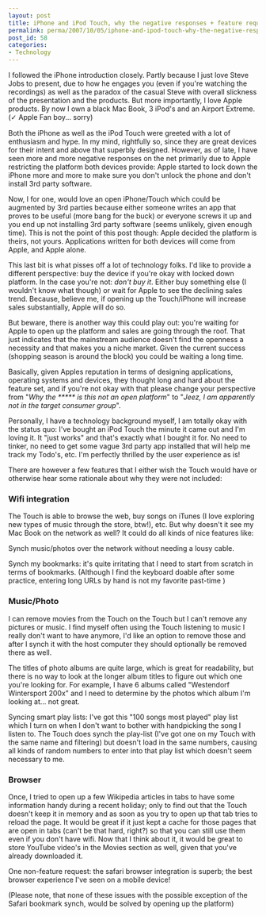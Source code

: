 ```yaml
---
layout: post
title: iPhone and iPod Touch, why the negative responses + feature requests
permalink: perma/2007/10/05/iphone-and-ipod-touch-why-the-negative-responses-feature-requests
post_id: 58
categories: 
- Technology
---
```


I followed the iPhone introduction closely. Partly because I just love Steve
Jobs to present, due to how he engages you (even if you're watching the
recordings) as well as the paradox of the casual Steve with overall slickness
of the presentation and the products. But more importantly, I love Apple
products. By now I own a black Mac Book, 3 iPod's and an Airport Extreme. (<span
style="font-family:serif;">✓</span> Apple Fan boy... sorry)

Both the iPhone as well as the iPod Touch were greeted with a lot of
enthusiasm and hype. In my mind, rightfully so, since they are great devices
for their intent and above that superbly designed. However, as of late, I have
seen more and more negative responses on the net primarily due to Apple
restricting the platform both devices provide: Apple started to lock down the
iPhone more and more to make sure you don't unlock the phone and don't install
3rd party software.

Now, I for one, would love an open iPhone/Touch which could be augmented by 3rd
parties because either someone writes an app that proves to be useful (more
bang for the buck) or everyone screws it up and you end up not installing 3rd
party software (seems unlikely, given enough time). This is not the point of
this post though: Apple decided the platform is theirs, not yours. Applications
written for both devices will come from Apple, and Apple alone.

This last bit is what pisses off a lot of technology folks. I'd like to provide
a different perspective: buy the device if you're okay with locked down
platform. In the case you're not: *don't buy it*. Either buy something else (I
wouldn't know what though) or wait for Apple to see the declining sales trend.
Because, believe me, if opening up the Touch/iPhone will increase sales
substantially, Apple will do so.

But beware, there is another way this could play out: you're waiting for Apple
to open up the platform and sales are going through the roof. That just
indicates that the mainstream audience doesn't find the openness a necessity
and that makes you a niche market. Given the current success (shopping season
is around the block) you could be waiting a long time.

Basically, given Apples reputation in terms of designing applications,
operating systems and devices, they thought long and hard about the feature
set, and if you're not okay with that please change your perspective from "_Why
the ***** is this not an open platform_" to "_Jeez, I am apparently not in the
target consumer group_".

Personally, I have a technology background myself, I am totally okay with the
status quo: I've bought an iPod Touch the minute it came out and I'm loving it.
It "just works" and that's exactly what I bought it for. No need to tinker, no
need to get some vague 3rd party app installed that will help me track my
Todo's, etc. I'm perfectly thrilled by the user experience as is!

There are however a few features that I either wish the Touch would have or
otherwise hear some rationale about why they were not included:

### Wifi integration

The Touch is able to browse the web, buy songs on iTunes (I love exploring new
types of music through the store, btw!), etc. But why doesn't it see my Mac Book
on the network as well? It could do all kinds of nice features like:

Synch music/photos over the network without needing a lousy cable.

Synch my bookmarks: it's quite irritating that I need to start from scratch in
terms of bookmarks. (Although I find the keyboard doable after some practice,
entering long URLs by hand is not my favorite past-time )

### Music/Photo

I can remove movies from the Touch on the Touch but I can't remove any pictures
or music. I find myself often using the Touch listening to music I really don't
want to have anymore, I'd like an option to remove those and after I synch it
with the host computer they should optionally be removed there as well.

The titles of photo albums are quite large, which is great for readability, but
there is no way to look at the longer album titles to figure out which one
you're looking for. For example, I have 6 albums called "Westendorf Wintersport
200x" and I need to determine by the photos  which album I'm looking at... not
great.

Syncing smart play lists: I've got this "100 songs most played" play list
which I turn on when I don't want to bother with handpicking the song I listen
to.  The Touch does synch the play-list (I've got one on my Touch with the same
name and filtering) but doesn't load in the same numbers, causing all kinds of
random numbers to enter into that play list which doesn't seem necessary to me.

### Browser

Once, I tried to open up a few Wikipedia articles in tabs to have some
information handy during a recent holiday; only to find out that the Touch
doesn't keep it in memory and as soon as you try to open up that tab tries to
reload the page. It would be great if it just kept a cache for those pages that
are open in tabs (can't be that hard, right?) so that you can still use them
even if you don't have wifi. Now that I think about it, it would be great to
store YouTube video's in the Movies section as well, given that you've already
downloaded it.

One non-feature request: the safari browser integration is superb; the best
browser experience I've seen on a mobile device!

(Please note, that none of these issues with the possible exception of the
Safari bookmark synch, would be solved by opening up the platform)
